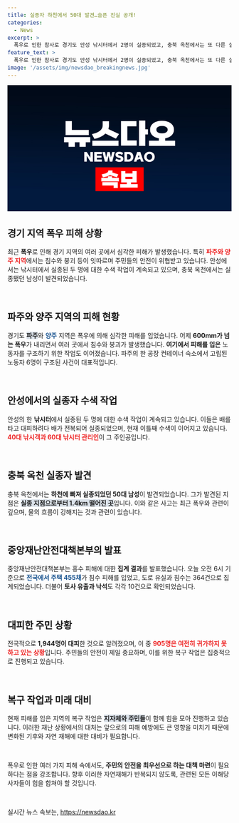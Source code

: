 ```yaml
---
title: 실종자 하천에서 50대 발견…슬픈 진실 공개!
categories:
  - News
excerpt: >
  폭우로 인한 참사로 경기도 안성 낚시터에서 2명이 실종되었고, 충북 옥천에서는 또 다른 실종자가 숨진 채 발견되었습니다. 피해 지역은 복구 작업 중이며, 침수와 고립 피해가 속출하고 있습니다.
feature_text: >
  폭우로 인한 참사로 경기도 안성 낚시터에서 2명이 실종되었고, 충북 옥천에서는 또 다른 실종자가 숨진 채 발견되었습니다. 피해 지역은 복구 작업 중이며, 침수와 고립 피해가 속출하고 있습니다.
image: '/assets/img/newsdao_breakingnews.jpg'
---
```


<p><img src="/assets/img/newsdao_breakingnews.jpg" alt="koreaapp 속보" /></p>

<h2 data-ke-size="size26">경기 지역 폭우 피해 상황</h2>

<p data-ke-size="size16">최근 <b>폭우</b>로 인해 경기 지역의 여러 곳에서 심각한 피해가 발생했습니다. 특히 <b><span style="color: #ee2323;">파주와 양주 지역</span></b>에서는 침수와 붕괴 등이 잇따르며 주민들의 안전이 위협받고 있습니다. 안성에서는 낚시터에서 실종된 두 명에 대한 수색 작업이 계속되고 있으며, 충북 옥천에서는 실종됐던 남성이 발견되었습니다.</p>

<p data-ke-size="size16">&nbsp;</p>

<h2 data-ke-size="size26">파주와 양주 지역의 피해 현황</h2>

<p data-ke-size="size16">경기도 <b><span style="background-color: #21538527;">파주</span></b>와 <b><span style="color: #1a5490;">양주</span></b> 지역은 폭우에 의해 심각한 피해를 입었습니다. 어제 <b>600mm가 넘는 폭우</b>가 내리면서 여러 곳에서 침수와 붕괴가 발생했습니다. <b>여기에서 피해를 입은</b> 노동자를 구조하기 위한 작업도 이어졌습니다. 파주의 한 공장 컨테이너 숙소에서 고립된 노동자 6명이 구조된 사건이 대표적입니다.</p>

<p data-ke-size="size16">&nbsp;</p>

<h2 data-ke-size="size26">안성에서의 실종자 수색 작업</h2>

<p data-ke-size="size16">안성의 한 <b>낚시터</b>에서 실종된 두 명에 대한 수색 작업이 계속되고 있습니다. 이들은 배를 타고 대피하려다 배가 전복되어 실종되었으며, 현재 이틀째 수색이 이어지고 있습니다. <b><span style="color: #ee2323;">40대 낚시객과 60대 낚시터 관리인</span></b>이 그 주인공입니다.</p>

<p data-ke-size="size16">&nbsp;</p>

<h2 data-ke-size="size26">충북 옥천 실종자 발견</h2>

<p data-ke-size="size16">충북 옥천에서는 <b>하천에 빠져 실종되었던 50대 남성</b>이 발견되었습니다. 그가 발견된 지점은 <b><span style="background-color: #21538527;">실종 지점으로부터 1.4km 떨어진 곳</span></b>입니다. 이와 같은 사고는 최근 폭우와 관련이 깊으며, 물의 흐름이 강해지는 것과 관련이 있습니다.</p>

<p data-ke-size="size16">&nbsp;</p>

<h2 data-ke-size="size26">중앙재난안전대책본부의 발표</h2>

<p data-ke-size="size16">중앙재난안전대책본부는 홍수 피해에 대한 <b>집계 결과</b>를 발표했습니다. 오늘 오전 6시 기준으로 <b><span style="color: #1a5490;">전국에서 주택 455채</span></b>가 침수 피해를 입었고, 도로 유실과 침수는 364건으로 집계되었습니다. 더불어 <b>토사 유출과 낙석</b>도 각각 10건으로 확인되었습니다.</p>

<p data-ke-size="size16">&nbsp;</p>

<h2 data-ke-size="size26">대피한 주민 상황</h2>

<p data-ke-size="size16">전국적으로 <b>1,944명이 대피</b>한 것으로 알려졌으며, 이 중 <b><span style="color: #ee2323;">905명은 여전히 귀가하지 못하고 있는 상황</span></b>입니다. 주민들의 안전이 제일 중요하며, 이를 위한 복구 작업은 집중적으로 진행되고 있습니다.</p>

<p data-ke-size="size16">&nbsp;</p>

<h2 data-ke-size="size26">복구 작업과 미래 대비</h2>

<p data-ke-size="size16">현재 피해를 입은 지역의 복구 작업은 <b><span style="background-color: #21538527;">지자체와 주민들</span></b>이 함께 힘을 모아 진행하고 있습니다. 이러한 재난 상황에서의 대처는 앞으로의 피해 예방에도 큰 영향을 미치기 때문에 변화된 기후와 자연 재해에 대한 대비가 필요합니다.</p>

<p data-ke-size="size16">&nbsp;</p>

<p data-ke-size="size16">폭우로 인한 여러 가지 피해 속에서도, <b>주민의 안전을 최우선으로 하는 대책 마련</b>이 필요하다는 점을 강조합니다. 향후 이러한 자연재해가 반복되지 않도록, 관련된 모든 이해당사자들이 힘을 합쳐야 할 것입니다. </p> 

<p data-ke-size="size16">&nbsp;</p>
실시간 뉴스 속보는, <a href="https://newsdao.kr" rel="dofollow">https://newsdao.kr</a>


